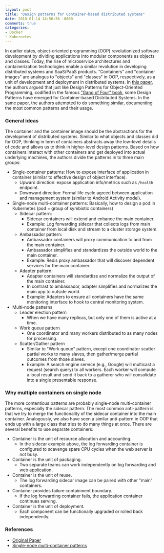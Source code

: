 ```yaml
---
layout: post
title: "Design patterns for Container-based distributed systems"
date: 2018-01-14 14:56:56 -0800
comments: true
categories: 
- Docker
- Kubernetes
---
```


In earlier dates, object-oriented programming (OOP) revolutionized software development by dividing applications into modular components as objects and classes.
Today, the rise of microservice architectures and containerization technologies enable a similar revolution in developing distributed systems and SaaS/PaaS products.
"Containers" and "container images" are analogus to "objects" and "classes" in OOP, respectively, as a unit of development and deployment in distributed systems.
In [this paper](https://static.googleusercontent.com/media/research.google.com/en//pubs/archive/45406.pdf), the authors argued that just like Design Patterns for Object-Oriented Programming, codified in the famous ["Gang of Four" book](https://www.amazon.com/Design-Patterns-Elements-Reusable-Object-Oriented/dp/0201633612/ref=sr_1_3?ie=UTF8&qid=1516232505&sr=8-3&keywords=design+patterns), some Design Patterns have emerged for Container-based Distributed Systems.
In the same paper, the authors attempted to do something similar, documenting the most common patterns and their usage.

<!--more-->

### General ideas

The container and the container image should be the abstractions for the development of distributed systems.
Similar to what objects and classes did for OOP, thinking in term of containers abstracts away the low-level details of code and allows us to think in higher-level design patterns.
Based on how containers interact with other containers and get deployed into actual underlying machines, the authors divide the patterns in to three main groups:

* Single-container patterns: How to expose interface of application in container (similar to effective design of object interface).
    * Upward direction: expose application info/metrics such as `/health` endpoint.
    * Downward direction: Formal life cycle agreed between application and management system (similar to Android Activity model).
* Single-node multi-container patterns: Basically, how to design a pod in Kubernetes (pod = group of symbiotic containers)
    * Sidecar pattern:
        * Sidecar containers will extend and enhance the main container.
        * Example: Log forwarding sidecar that collects logs from main container from local disk and stream to a cluster storage system.
    * Ambassador pattern:
        * Ambassador containers will proxy communication to and from the main container.
        * Ambassador simplifies and standardizes the outside world to the main container.
        * Example: Redis proxy ambassador that will discover dependent services for the main container.
    * Adapter pattern:
        * Adapter containers will standardize and normalize the output of the main container.
        * In contrast to ambassador, adapter simplifies and normalizes the main app to outside world.
        * Example: Adapters to ensure all containers have the same monitoring interface to hook to central monitoring system.
* Multi-node patterns
    * Leader election pattern
        * When we have many replicas, but only one of them is active at a time.
    * Work queue pattern
        * One coordinator and many workers distributed to as many nodes for processing.
    * Scatter/Gather pattern
        * Similar to "Work queue" pattern, except one coordinator scatter partial works to many slaves, then gather/merge partial outcomes from those slaves.
        * Example: A search engine service (e.g., Google) will multicast a request (search query) to all workers. Each worker will compute a local result and send it back to a gatherer who will consolidate into a single presentable response.

### Why multiple containers on single node

The more contentious patterns are probably single-node multi-container patterns, especially the sidecar pattern.
The most common anti-pattern is that we try to merge the functionality of the sidecar container into the main container.
Analogously, we also have seen a similar anti-pattern in OOP that ends up with a large class that tries to do many things at once.
There are several benefits to use separate containers:

* Container is the unit of resource allocation and accounting.
  * In the sidecar example above, the log forwarding container is configured to scavenge spare CPU cycles when the web server is not busy.
* Container is the unit of packaging.
  * Two separate teams can work independently on log forwarding and web application.
* Container is the unit of reuse.
  * The log forwarding sidecar image can be paired with other "main" containers.
* Container provides failure containment boundary.
  * If the log forwarding container fails, the application container continues serving.
* Container is the unit of deployment.
  * Each component can be functionally upgraded or rolled back independently.

### References

* [Original Paper](https://static.googleusercontent.com/media/research.google.com/en//pubs/archive/45406.pdf)
* [Single-node multi-container patterns](http://blog.kubernetes.io/2015/06/the-distributed-system-toolkit-patterns.html)